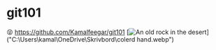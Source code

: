 # git101

:stuck_out_tongue_closed_eyes:
https://github.com/Kamalfeegar/git101
[![An old rock in the desert](/assets/images/shiprock.jpg "Shiprock, New Mexico by Beau Rogers")]("C:\Users\kamal\OneDrive\Skrivbord\colerd hand.webp")
